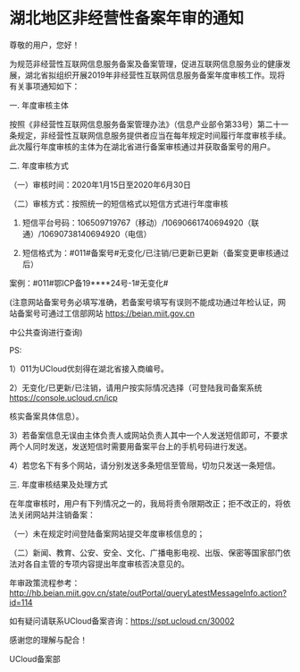 # 湖北地区非经营性备案年审的通知

尊敬的用户，您好！

   为规范非经营性互联网信息服务备案及备案管理，促进互联网信息服务业的健康发展，湖北省拟组织开展2019年非经营性互联网信息服务备案年度审核工作。现将有关事项通知如下：

一. 年度审核主体

按照《非经营性互联网信息服务备案管理办法》（信息产业部令第33号）第二十一条规定，非经营性互联网信息服务提供者应当在每年规定时间履行年度审核手续。此次履行年度审核的主体为在湖北省进行备案审核通过并获取备案号的用户。

二. 年度审核方式

（一）审核时间：2020年1月15日至2020年6月30日

（二）审核方式：按照统一的短信格式以短信方式进行年度审核

1. 短信平台号码：106509719767（移动）/10690661740694920（联通）/10690738140694920（电信）

2. 短信格式为：#011#备案号#无变化/已注销/已更新已更新（备案变更审核通过后）

案例：#011#鄂ICP备19****24号-1#无变化#

 (注意网站备案号务必填写准确，若备案号填写有误则不能成功通过年检认证，网站备案号可通过工信部网站 https://beian.miit.gov.cn

中公共查询进行查询)

PS:

1）011为UCloud优刻得在湖北省接入商编号。

2）无变化/已更新/已注销，请用户按实际情况选择（可登陆我司备案系统 https://console.ucloud.cn/icp

核实备案具体信息）。

3）若备案信息无误由主体负责人或网站负责人其中一个人发送短信即可，不要求两个人同时发送，发送短信时需要用备案平台上的手机号码进行发送。

4）若您名下有多个网站，请分别发送多条短信至管局，切勿只发送一条短信。

 

三. 年度审核结果及处理方式

在年度审核时，用户有下列情况之一的，我局将责令限期改正；拒不改正的，将依法关闭网站并注销备案：

（一）未在规定时间登陆备案网站提交年度审核信息的；

（二）新闻、教育、公安、安全、文化、广播电影电视、出版、保密等国家部门依法对各自主管的专项内容提出年度审核否决意见的。

年审政策流程参考：http://hb.beian.miit.gov.cn/state/outPortal/queryLatestMessageInfo.action?id=114


如有疑问请联系UCloud备案咨询：https://spt.ucloud.cn/30002


感谢您的理解与配合！



UCloud备案部
